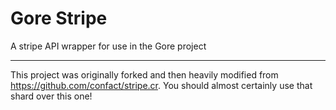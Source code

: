 # Gore Stripe

A stripe API wrapper for use in the Gore project

---

This project was originally forked and then heavily modified from https://github.com/confact/stripe.cr. You should almost certainly use that shard over this one!